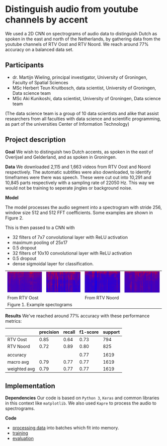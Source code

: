 # Distinguish audio from youtube channels by accent

We used a 2D CNN on spectrograms of audio data to distinguish Dutch as spoken in the east and north of the Netherlands, by gathering data from the youtube channels of RTV Oost and RTV Noord. We reach around 77% accuracy on a balanced data set.

## Participants

 * dr. Martijn Wieling, principal investigator, University of Groningen, Faculty of Spatial Sciences
 * MSc Herbert Teun Kruitbosch, data scientist, University of Groningen, Data science team
 * MSc Aki Kunikoshi, data scientist, University of Groningen, Data science team

(The data science team is a group of 10 data scientists and alike that assist researchers from all faculties with data science and scientific programming, as part of the universities Center of Information Technology)

## Project description

**Goal** We wish to distinguish two Dutch accents, as spoken in the east of Overijsel and Gelderland, and as spoken in Groningen.

**Data** We downloaded 2,115 and 1,663 videos from RTV Oost and Noord respectively. The automatic subtitles were also downloaded, to identify timeframes were there was speech. These were cut out into 10,291 and 10,845 parts respectively with a sampling rate of 22050 Hz. This way we would not be training to seperate jingles or background noise.
 
**Model**

The model processes the audio segment into a spectrogram with stride 256, window size 512 and 512 FFT coefficients. Some examples are shown in Figure 2.

This is then passed to a CNN with

 * 32 filters of 7x7 convolutional layer with ReLU activation
 * maximum pooling of 25x17
 * 0.5 dropout
 * 32 filters of 10x10 convolutional layer with ReLU activation
 * 0.5 dropout
 * dense sigmoidal layer for classification.

<table>
  <tr>
    <td><img src="images/spectrogram-1155-label-0.png"></td>
    <td><img src="images/spectrogram-1172-label-0.png"></td>
    <td><img src="images/spectrogram-1422-label-1.png"></td>
    <td><img src="images/spectrogram-1067-label-1.png"></td>
  </tr>
  <tr>
    <td colspan="2">From RTV Oost</td>
    <td colspan="2">From RTV Noord</td>
  </tr>
  <tr>
    <td colspan="4">Figure 1. Example spectograms</td>
  </tr>
</table>
 
 
**Results** We've reached around 77% accuracy with these performance metrics:


|              | precision |    recall |  f1-score | support |
| -------------|-----------|-----------|-----------|---------|
|     RTV Oost |      0.85 |     0.64  |    0.73   |    794  |
|    RTV Noord |      0.72 |     0.89  |    0.80   |    825  |
|              |           |           |           |         |
|     accuracy |           |           |    0.77   |   1619  |
|    macro avg |      0.79 |     0.77  |    0.77   |   1619  |
| weighted avg |      0.79 |     0.77  |    0.77   |   1619  |


## Implementation

**Dependencies** Our code is based on `Python 3`, `Keras` and common libraries in this context like `matplotlib`. We also used `Kapre` to process the audio to spectrograms.

**Code**

 * [processing data](code/process_data) into batches which fit into memory.
 * [training](code/train_model.py)
 * [evaluation](code/evaluate.py)

